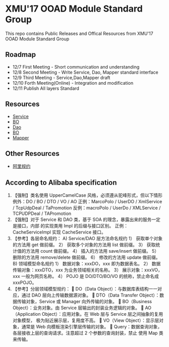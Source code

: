 # XMU'17 OOAD Module Standard Group

This repo contains Public Releases and Offical Resources from XMU'17 OOAD Module Standard Group

## Roadmap

* 12/7 First Meeting - Short communication and understanding
* 12/8 Second Meeting - Write Service, Dao, Mapper standard interface
* 12/9 Third Meeting - Service,Dao,Mapper draft
* 12/10 Forth Meeting(Online) - Integration and modification
* 12/11 Publish All layers Standard

## Resources

* [Service](Service层标准文档1.0.md)
* [BO](BO.md)
* [Dao](Dao层标准文档1.0.md)
* [BO](DO.md)
* [Mapper](Mapper层标准文档1.0.md)

## Other Resources

* [阿里规约](resources/阿里规约.pdf)

## According to Alibaba specification
1. 【强制】类名使用 UpperCamelCase 风格，必须遵从驼峰形式，但以下情形例外：DO / BO /
DTO / VO / AO
正例：MarcoPolo / UserDO / XmlService / TcpUdpDeal / TaPromotion
反例：macroPolo / UserDo / XMLService / TCPUDPDeal / TAPromotion
2. 【强制】对于 Service 和 DAO 类，基于 SOA 的理念，暴露出来的服务一定是接口，内部
的实现类用 Impl 的后缀与接口区别。
正例：CacheServiceImpl 实现 CacheService 接口。
3. 【参考】各层命名规约：
A) Service/DAO 层方法命名规约
1） 获取单个对象的方法用 get 做前缀。
2） 获取多个对象的方法用 list 做前缀。
3） 获取统计值的方法用 count 做前缀。
4） 插入的方法用 save/insert 做前缀。
5） 删除的方法用 remove/delete 做前缀。
6） 修改的方法用 update 做前缀。
B) 领域模型命名规约
1） 数据对象：xxxDO，xxx 即为数据表名。
2） 数据传输对象：xxxDTO，xxx 为业务领域相关的名称。
3） 展示对象：xxxVO，xxx 一般为网页名称。
4） POJO 是 DO/DTO/BO/VO 的统称，禁止命名成 xxxPOJO。
4. 【参考】分层领域模型规约：
 DO（Data Object）：与数据库表结构一一对应，通过 DAO 层向上传输数据源对象。
 DTO（Data Transfer Object）：数据传输对象，Service 或 Manager 向外传输的对象。
 BO（Business Object）：业务对象。由 Service 层输出的封装业务逻辑的对象。
 AO（Application Object）：应用对象。在 Web 层与 Service 层之间抽象的复用对象模型，
极为贴近展示层，复用度不高。
 VO（View Object）：显示层对象，通常是 Web 向模板渲染引擎层传输的对象。
 Query：数据查询对象，各层接收上层的查询请求。注意超过 2 个参数的查询封装，禁止
使用 Map 类来传输。
